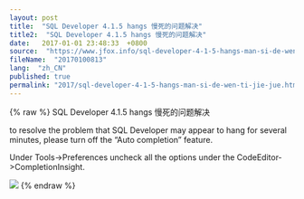 ```yaml
---
layout: post
title:  "SQL Developer 4.1.5 hangs 慢死的问题解决"
title2:  "SQL Developer 4.1.5 hangs 慢死的问题解决"
date:   2017-01-01 23:48:33  +0800
source:  "https://www.jfox.info/sql-developer-4-1-5-hangs-man-si-de-wen-ti-jie-jue.html"
fileName:  "20170100813"
lang:  "zh_CN"
published: true
permalink: "2017/sql-developer-4-1-5-hangs-man-si-de-wen-ti-jie-jue.html"
---
```

{% raw %}
SQL Developer 4.1.5 hangs 慢死的问题解决

to resolve the problem that SQL Developer may appear to hang for several minutes, please turn off the “Auto completion” feature.

Under Tools->Preferences uncheck all the options under the CodeEditor->CompletionInsight.

![](4236b19.png)
{% endraw %}